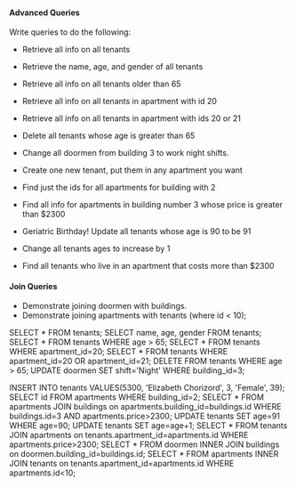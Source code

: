 
#### Advanced Queries
Write queries to do the following:
* Retrieve all info on all tenants
* Retrieve the name, age, and gender of all tenants
* Retrieve all info on all tenants older than 65
* Retrieve all info on all tenants in apartment with id 20
* Retrieve all info on all tenants in apartment with ids 20 or 21
* Delete all tenants whose age is greater than 65
* Change all doormen from building 3 to work night shifts.

* Create one new tenant, put them in any apartment you want
* Find just the ids for all apartments for building with 2

* Find all info for apartments in building number 3 whose price is greater than $2300
* Geriatric Birthday! Update all tenants whose age is 90 to be 91
* Change all tenants ages to increase by 1
* Find all tenants who live in an apartment that costs more than $2300

#### Join Queries
* Demonstrate joining doormen with buildings.
* Demonstrate joining apartments with tenants (where id < 10);

SELECT * FROM tenants;
SELECT name, age, gender FROM tenants;
SELECT * FROM tenants WHERE age > 65;
SELECT * FROM tenants WHERE apartment_id=20;
SELECT * FROM tenants WHERE apartment_id=20 OR apartment_id=21;
DELETE FROM tenants WHERE age > 65;
UPDATE doormen SET shift='Night' WHERE building_id=3;

INSERT INTO tenants VALUES(5300, 'Elizabeth Chorizord', 3, 'Female', 39);
SELECT id FROM apartments WHERE building_id=2;
SELECT * FROM apartments JOIN buildings on apartments.building_id=buildings.id WHERE buildings.id=3 AND apartments.price>2300;
UPDATE tenants SET age=91 WHERE age=90;
UPDATE tenants SET age=age+1;
SELECT * FROM tenants JOIN apartments on tenants.apartment_id=apartments.id WHERE apartments.price>2300;
SELECT * FROM doormen INNER JOIN buildings on doormen.building_id=buildings.id;
SELECT * FROM apartments INNER JOIN tenants on tenants.apartment_id=apartments.id WHERE apartments.id<10;








